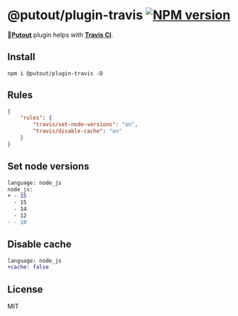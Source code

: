 # @putout/plugin-travis [![NPM version][NPMIMGURL]][NPMURL]

[NPMIMGURL]: https://img.shields.io/npm/v/@putout/plugin-travis.svg?style=flat&longCache=true
[NPMURL]: https://npmjs.org/package/@putout/plugin-travis"npm"

🐊[**Putout**](https://github.com/coderaiser/putout) plugin helps with [**Travis CI**](https://travis-ci.com/).

## Install

```
npm i @putout/plugin-travis -D
```

## Rules

```json
{
    "rules": {
        "travis/set-node-versions": "on",
        "travis/disable-cache": "on"
    }
}
```

## Set node versions

```diff
language: node_js
node_js:
+ - 15
  - 15
  - 14
  - 12
- - 10
```

## Disable cache

```diff
language: node_js
+cache: false
```

## License

MIT
